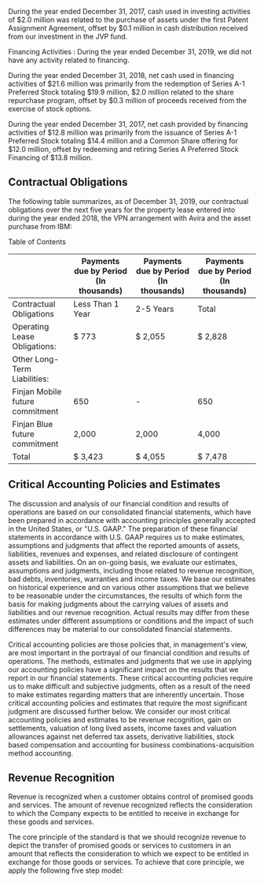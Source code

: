During the year ended December 31, 2017, cash used in investing activities of $2.0 million was related to the purchase of assets under the first Patent Assignment Agreement, offset by $0.1 million in cash distribution received from our investment in the JVP fund.

Financing Activities : During the year ended December 31, 2019, we did not have any activity related to financing.

During the year ended December 31, 2018, net cash used in financing activities of $21.6 million was primarily from the redemption of Series A-1 Preferred Stock totaling $19.9 million, $2.0 million related to the share repurchase program, offset by $0.3 million of proceeds received from the exercise of stock options.

During the year ended December 31, 2017, net cash provided by financing activities of $12.8 million was primarily from the issuance of Series A-1 Preferred Stock totaling $14.4 million and a Common Share offering for $12.0 million, offset by redeeming and retiring Series A Preferred Stock Financing of $13.8 million.

## Contractual Obligations

The following table summarizes, as of December 31, 2019, our contractual obligations over the next five years for the property lease entered into during the year ended 2018, the VPN arrangement with Avira and the asset purchase from IBM:

Table of Contents

|                                 | Payments due by Period (In thousands)   | Payments due by Period (In thousands)   | Payments due by Period (In thousands)   |
|---------------------------------|-----------------------------------------|-----------------------------------------|-----------------------------------------|
| Contractual Obligations         | Less Than 1 Year                        | 2-5 Years                               | Total                                   |
| Operating Lease Obligations:    | $ 773                                   | $ 2,055                                 | $ 2,828                                 |
| Other Long-Term Liabilities:    |                                         |                                         |                                         |
| Finjan Mobile future commitment | 650                                     | -                                       | 650                                     |
| Finjan Blue future commitment   | 2,000                                   | 2,000                                   | 4,000                                   |
| Total                           | $ 3,423                                 | $ 4,055                                 | $ 7,478                                 |

## Critical Accounting Policies and Estimates

The discussion and analysis of our financial condition and results of operations are based on our consolidated financial statements, which have been prepared in accordance with accounting principles generally accepted in the United States, or "U.S. GAAP." The preparation of these financial statements in accordance with U.S. GAAP requires us to make estimates, assumptions and judgments that affect the reported amounts of assets, liabilities, revenues and expenses, and related disclosure of contingent assets and liabilities. On an on-going basis, we evaluate our estimates, assumptions and judgments, including those related to revenue recognition, bad debts, inventories, warranties and income taxes. We base our estimates on historical experience and on various other assumptions that we believe to be reasonable under the circumstances, the results of which form the basis for making judgments about the carrying values of assets and liabilities and our revenue recognition. Actual results may differ from these estimates under different assumptions or conditions and the impact of such differences may be material to our consolidated financial statements.

Critical accounting policies are those policies that, in management's view, are most important in the portrayal of our financial condition and results of operations. The methods, estimates and judgments that we use in applying our accounting policies have a significant impact on the results that we report in our financial statements. These critical accounting policies require us to make difficult and subjective judgments, often as a result of the need to make estimates regarding matters that are inherently uncertain. Those critical accounting policies and estimates that require the most significant judgment are discussed further below. We consider our most critical accounting policies and estimates to be revenue recognition, gain on settlements, valuation of long lived assets, income taxes and valuation allowances against net deferred tax assets, derivative liabilities, stock based compensation and accounting for business combinations-acquisition method accounting.

## Revenue Recognition

Revenue is recognized when a customer obtains control of promised goods and services. The amount of revenue recognized reflects the consideration to which the Company expects to be entitled to receive in exchange for these goods and services.

The core principle of the standard is that we should recognize revenue to depict the transfer of promised goods or services to customers in an amount that reflects the consideration to which we expect to be entitled in exchange for those goods or services. To achieve that core principle, we apply the following five step model: